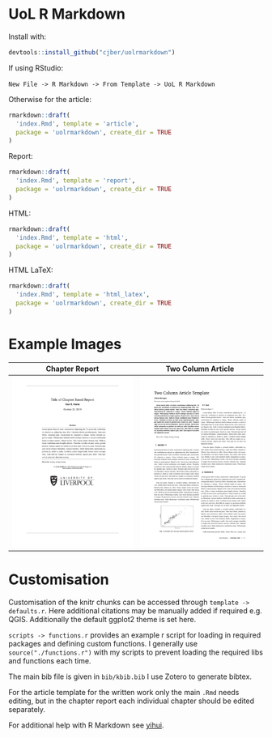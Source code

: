 # UoL R Markdown

Install with:

```r
devtools::install_github("cjber/uolrmarkdown")
```

If using RStudio:

`New File -> R Markdown -> From Template -> UoL R Markdown`

Otherwise for the article:

```r
rmarkdown::draft(
  'index.Rmd', template = 'article', 
  package = 'uolrmarkdown', create_dir = TRUE
)
```

Report:

```r
rmarkdown::draft(
  'index.Rmd', template = 'report', 
  package = 'uolrmarkdown', create_dir = TRUE
)
```

HTML:

```r
rmarkdown::draft(
  'index.Rmd', template = 'html', 
  package = 'uolrmarkdown', create_dir = TRUE
)
```

HTML LaTeX:

```r
rmarkdown::draft(
  'index.Rmd', template = 'html_latex', 
  package = 'uolrmarkdown', create_dir = TRUE
)
```

# Example Images

Chapter Report |  Two Column Article
:-------------------------:|:-------------------------:
![](https://github.com/cjber/uolrmarkdown/blob/master/chapter.png)  |  ![](https://github.com/cjber/uolrmarkdown/blob/master/twocol.png)

# Customisation

Customisation of the knitr chunks can be accessed through `template -> defaults.r`. Here additional citations may be manually added if required e.g. QGIS. Additionally the default ggplot2 theme is set here.

`scripts -> functions.r` provides an example r script for loading in required packages and defining custom functions. I generally use `source("./functions.r")` with my scripts to prevent loading the required libs and functions each time.

The main bib file is given in `bib/kbib.bib` I use Zotero to generate bibtex.

For the article template for the written work only the main `.Rmd` needs editing, but in the chapter report each individual chapter should be edited separately.

For additional help with R Markdown see [yihui](https://bookdown.org/yihui/rmarkdown/).
